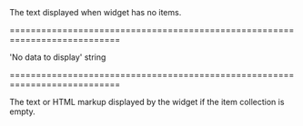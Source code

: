<!--**
/*-------------------------------------------
    Auto-generated file. Do not modify.
-------------------------------------------

**-->
<!--d-->The text displayed when widget has no items.<!--/d-->
===========================================================================
<!--default-->'No data to display'<!--/default-->
<!--type-->string<!--/type-->
===========================================================================

<!--shortDescription-->
The text or HTML markup displayed by the widget if the item collection is empty.
<!--/shortDescription-->

<!--fullDescription-->

<!--/fullDescription-->